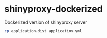 # shinyproxy-dockerized

Dockerized version of shinyproxy server

```bash
cp application.dist application.yml
```